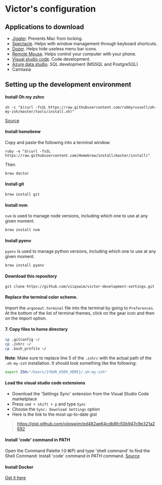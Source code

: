 # Victor's configuration


## Applications to download

- [Jiggler](https://www.sticksoftware.com/software/Jiggler.html). Prevents Mac from locking.
- [Spectacle](https://www.spectacleapp.com/). Helps with window management through keyboard shortcuts.
- [Dozer](https://github.com/Mortennn/Dozer). Helps hide useless menu bar icons.
- [Remote Mouse](https://www.remotemouse.net/). Helps control your computer with your phone.
- [Visual studio code](https://code.visualstudio.com/download). Code development.
- [Azure data studio](https://docs.microsoft.com/en-us/sql/azure-data-studio/download?view=sql-server-2017). SQL development (MSSQL and PostgreSQL)
- Camtasia

## Setting up the development environment


#### Install Oh my zshrc

```
sh -c "$(curl -fsSL https://raw.githubusercontent.com/robbyrussell/oh-my-zsh/master/tools/install.sh)"
```
[Source](https://github.com/robbyrussell/oh-my-zsh#via-curl)

#### Install homebrew

Copy and paste the following into a terminal window:
```
ruby -e "$(curl -fsSL https://raw.githubusercontent.com/Homebrew/install/master/install)"
```
Then
```
brew doctor
```

#### Install git

```
brew install git
```

#### Install nvm

`nvm` is used to manage node versions, including which one to use at any given moment.

```
brew install nvm
```

#### Install pyenv

`pyenv` is used to manage python versions, including which one to use at any given moment.

```
brew install pyenv
```

#### Download this repository

```
git clone https://github.com/viiqswim/victor-development-settings.git
```

#### Replace the terminal color scheme.

Import the `argonaut.terminal` file into the terminal by going to `Preferences`. At the bottom of the list of terminal themes, click on the gear icon and then on the import option.

#### 7. Copy files to home directory

```bash
cp .gitconfig ~/
cp .zshrc ~/
cp .bash_profile ~/
```

**Note**: Make sure to replace line 5 of the `.zshrc` with the actual path of the `.oh-my-zsh` installation. It should look something like the following:

```bash
export ZSH="/Users/{YOUR_USER_HERE}/.oh-my-zsh"
```

#### Load the visual studio code extensions

- Download the 'Settings Sync' extension from the Visual Studio Code marketplace
- Press `cmd + shift + p` and type `Sync`
- Choose the `Sync: Download Settings` option
- Here is the link to the most up-to-date gist
> https://gist.github.com/viiqswim/ed482ae64cdb8fc50b947c9e321a2692

#### Install 'code' command in PATH

Open the Command Palette (⇧⌘P) and type 'shell command' to find the Shell Command: Install 'code' command in PATH command.
[Source](https://code.visualstudio.com/docs/setup/mac#_launching-from-the-command-line)

#### Install Docker
[Get it here](https://docs.docker.com/docker-for-mac/install/)
